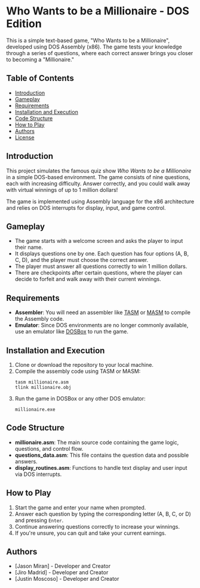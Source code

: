 # Who Wants to be a Millionaire - DOS Edition

This is a simple text-based game, "Who Wants to be a Millionaire", developed using DOS Assembly (x86). The game tests your knowledge through a series of questions, where each correct answer brings you closer to becoming a "Millionaire."

## Table of Contents
- [Introduction](#introduction)
- [Gameplay](#gameplay)
- [Requirements](#requirements)
- [Installation and Execution](#installation-and-execution)
- [Code Structure](#code-structure)
- [How to Play](#how-to-play)
- [Authors](#authors)
- [License](#license)

## Introduction

This project simulates the famous quiz show *Who Wants to be a Millionaire* in a simple DOS-based environment. The game consists of nine questions, each with increasing difficulty. Answer correctly, and you could walk away with virtual winnings of up to 1 million dollars!

The game is implemented using Assembly language for the x86 architecture and relies on DOS interrupts for display, input, and game control.

## Gameplay

- The game starts with a welcome screen and asks the player to input their name.
- It displays questions one by one. Each question has four options (A, B, C, D), and the player must choose the correct answer.
- The player must answer all questions correctly to win 1 million dollars.
- There are checkpoints after certain questions, where the player can decide to forfeit and walk away with their current winnings.

## Requirements

- **Assembler**: You will need an assembler like [TASM](https://en.wikipedia.org/wiki/Turbo_Assembler) or [MASM](https://en.wikipedia.org/wiki/Microsoft_Macro_Assembler) to compile the Assembly code.
- **Emulator**: Since DOS environments are no longer commonly available, use an emulator like [DOSBox](https://www.dosbox.com/) to run the game.
  
## Installation and Execution

1. Clone or download the repository to your local machine.
2. Compile the assembly code using TASM or MASM:
    ```
    tasm millionaire.asm
    tlink millionaire.obj
    ```
3. Run the game in DOSBox or any other DOS emulator:
    ```
    millionaire.exe
    ```

## Code Structure

- **millionaire.asm**: The main source code containing the game logic, questions, and control flow.
- **questions_data.asm**: This file contains the question data and possible answers.
- **display_routines.asm**: Functions to handle text display and user input via DOS interrupts.
  
## How to Play

1. Start the game and enter your name when prompted.
2. Answer each question by typing the corresponding letter (A, B, C, or D) and pressing `Enter`.
3. Continue answering questions correctly to increase your winnings.
4. If you're unsure, you can quit and take your current earnings.

## Authors

- [Jason Miran] - Developer and Creator
- [Jiro Madrid] - Developer and Creator
- [Justin Moscoso] - Developer and Creator

